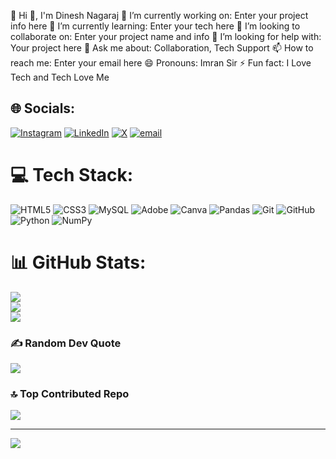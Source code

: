 💫 Hi 👋, I'm Dinesh Nagaraj
🔭 I’m currently working on: Enter your project info here
🌱 I’m currently learning: Enter your tech here
👯 I’m looking to collaborate on: Enter your project name and info
🤔 I’m looking for help with: Your project here
💬 Ask me about: Collaboration, Tech Support
📫 How to reach me: Enter your email here
😄 Pronouns: Imran Sir
⚡ Fun fact: I Love Tech and Tech Love Me

 

## 🌐 Socials:
[![Instagram](https://img.shields.io/badge/Instagram-%23E4405F.svg?logo=Instagram&logoColor=white)](https://instagram.com/dinesh.__.naik) [![LinkedIn](https://img.shields.io/badge/LinkedIn-%230077B5.svg?logo=linkedin&logoColor=white)](https://linkedin.com/in/dineshanagaraj) [![X](https://img.shields.io/badge/X-black.svg?logo=X&logoColor=white)](https://x.com/@dinesh_nag47700) [![email](https://img.shields.io/badge/Email-D14836?logo=gmail&logoColor=white)](mailto:dinesha3311@gmail.com) 

# 💻 Tech Stack:
![HTML5](https://img.shields.io/badge/html5-%23E34F26.svg?style=for-the-badge&logo=html5&logoColor=white) ![CSS3](https://img.shields.io/badge/css3-%231572B6.svg?style=for-the-badge&logo=css3&logoColor=white) ![MySQL](https://img.shields.io/badge/mysql-4479A1.svg?style=for-the-badge&logo=mysql&logoColor=white) ![Adobe](https://img.shields.io/badge/adobe-%23FF0000.svg?style=for-the-badge&logo=adobe&logoColor=white) ![Canva](https://img.shields.io/badge/Canva-%2300C4CC.svg?style=for-the-badge&logo=Canva&logoColor=white) ![Pandas](https://img.shields.io/badge/pandas-%23150458.svg?style=for-the-badge&logo=pandas&logoColor=white) ![Git](https://img.shields.io/badge/git-%23F05033.svg?style=for-the-badge&logo=git&logoColor=white) ![GitHub](https://img.shields.io/badge/github-%23121011.svg?style=for-the-badge&logo=github&logoColor=white) ![Python](https://img.shields.io/badge/python-3670A0?style=for-the-badge&logo=python&logoColor=ffdd54) ![NumPy](https://img.shields.io/badge/numpy-%23013243.svg?style=for-the-badge&logo=numpy&logoColor=white)
# 📊 GitHub Stats:
![](https://github-readme-stats.vercel.app/api?username=Dineshahikiffy&theme=dark&hide_border=false&include_all_commits=true&count_private=false)<br/>
![](https://nirzak-streak-stats.vercel.app/?user=Dineshahikiffy&theme=dark&hide_border=false)<br/>
![](https://github-readme-stats.vercel.app/api/top-langs/?username=Dineshahikiffy&theme=dark&hide_border=false&include_all_commits=true&count_private=false&layout=compact)

### ✍️ Random Dev Quote
![](https://quotes-github-readme.vercel.app/api?type=horizontal&theme=radical)

### 🔝 Top Contributed Repo
![](https://github-contributor-stats.vercel.app/api?username=Dineshahikiffy&limit=5&theme=dark&combine_all_yearly_contributions=true)

---
[![](https://visitcount.itsvg.in/api?id=Dineshahikiffy&icon=0&color=0)](https://visitcount.itsvg.in)

<!-- Proudly created with GPRM ( https://gprm.itsvg.in ) -->
